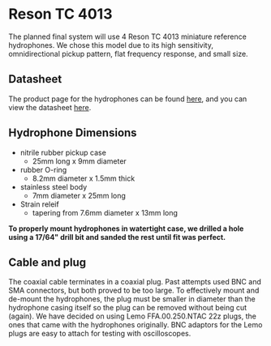 # Reson TC 4013 #

The planned final system will use 4 Reson TC 4013 miniature reference hydrophones. We chose this model due to its high sensitivity, omnidirectional pickup pattern, flat frequency response, and small size.

## Datasheet ##

The product page for the hydrophones can be found [here](http://www.reson.com/products/hydrophones/tc-4013/), and you can view the datasheet [here](http://www.reson.com/wp-content/uploads/2010/12/TC4013.pdf).

## Hydrophone Dimensions ##
  * nitrile rubber pickup case
    * 25mm long x 9mm diameter
  * rubber O-ring
    * 8.2mm diameter x 1.5mm thick
  * stainless steel body
    * 7mm diameter x 25mm long
  * Strain releif
    * tapering from 7.6mm diameter x 13mm long

**To properly mount hydrophones in watertight case, we drilled a hole using a 17/64" drill bit and sanded the rest until fit was perfect.**

## Cable and plug ##
The coaxial cable terminates in a coaxial plug. Past attempts used BNC and SMA connectors, but both proved to be too large. To effectively mount and de-mount the hydrophones, the plug must be smaller in diameter than the hydrophone casing itself so the plug can be removed without being cut (again). We have decided on using Lemo FFA.00.250.NTAC 22z plugs, the ones that came with the hydrophones originally. BNC adaptors for the Lemo plugs are easy to attach for testing with oscilloscopes.